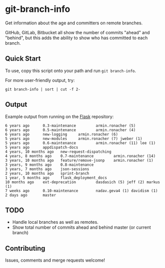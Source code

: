 git-branch-info
===============

Get information about the age and committers on remote branches.

GitHub, GitLab, Bitbucket all show the number of commits "ahead" and "behind",
but this adds the ability to show who has committed to each branch.

Quick Start
-----------

To use, copy this script onto your path and run ```git branch-info```.

For more user-friendly output, try:

```shell
git branch-info | sort | cut -f 2-
```

Output
------

Example output from running on the [Flask](https://github.com/mitsuhiko/flask)
repository:

```text
6 years ago      0.3-maintenance         armin.ronacher (5)
6 years ago      0.5-maintenance         armin.ronacher (4)
6 years ago      new-logging     armin.ronacher (6)
5 years ago      new-modules     armin.ronacher (7) jweber (1)
5 years ago      0.6-maintenance         armin.ronacher (11) lee (1)
5 years ago      appdispatch-docs
4 years, 10 months ago   new-request-dispatching
4 years, 8 months ago    0.7-maintenance         armin.ronacher (14)
3 years, 10 months ago   feature/remove-jsonp    armin.ronacher (1)
3 years, 9 months ago    0.8-maintenance
3 years, 7 months ago    json-sessions
2 years, 10 months ago   sprint-branch
1 year, 5 months ago     flask_deployment_docs
10 months ago    ext-deprecation         dasdasich (5) jeff (2) markus (1)
7 weeks ago      0.10-maintenance        nadav.geva4 (1) davidism (1)
2 days ago       master
```

TODO
----

- Handle local branches as well as remotes.
- Show total number of commits ahead and behind master (or current branch)

Contributing
------------

Issues, comments and merge requests welcome!
